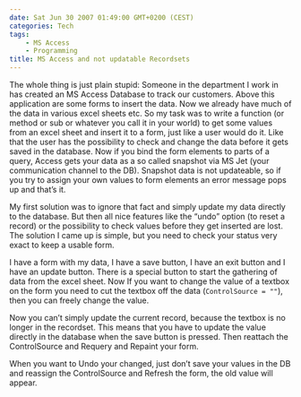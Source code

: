 ```yaml
---
date: Sat Jun 30 2007 01:49:00 GMT+0200 (CEST)
categories: Tech
tags: 
    - MS Access
    - Programming
title: MS Access and not updatable Recordsets
---
```



The whole thing is just plain stupid: Someone in the department I work
in has created an MS Access Database to track our customers. Above this
application are some forms to insert the data. Now we already have much
of the data in various excel sheets etc. So my task was to write a
function (or method or sub or whatever you call it in your world) to get
some values from an excel sheet and insert it to a form, just like a
user would do it. Like that the user has the possibility to check and
change the data before it gets saved in the database. Now if you bind
the form elements to parts of a query, Access gets your data as a so
called snapshot via MS Jet (your communication channel to the DB).
Snapshot data is not updateable, so if you try to assign your own values
to form elements an error message pops up and that’s it.

My first solution was to ignore that fact and simply update my data
directly to the database. But then all nice features like the “undo”
option (to reset a record) or the possibility to check values before
they get inserted are lost. The solution I came up is simple, but you
need to check your status very exact to keep a usable form.

I have a form with my data, I have a save button, I have an exit button
and I have an update button. There is a special button to start the
gathering of data from the excel sheet. Now If you want to change the
value of a textbox on the form you need to cut the textbox off the data
(`ControlSource = ""`), then you can freely change the value.

Now you can’t simply update the current record, because the textbox is
no longer in the recordset. This means that you have to update the value
directly in the database when the save button is pressed. Then reattach
the ControlSource and Requery and Repaint your form.

When you want to Undo your changed, just don’t save your values in the
DB and reassign the ControlSource and Refresh the form, the old value
will appear.

